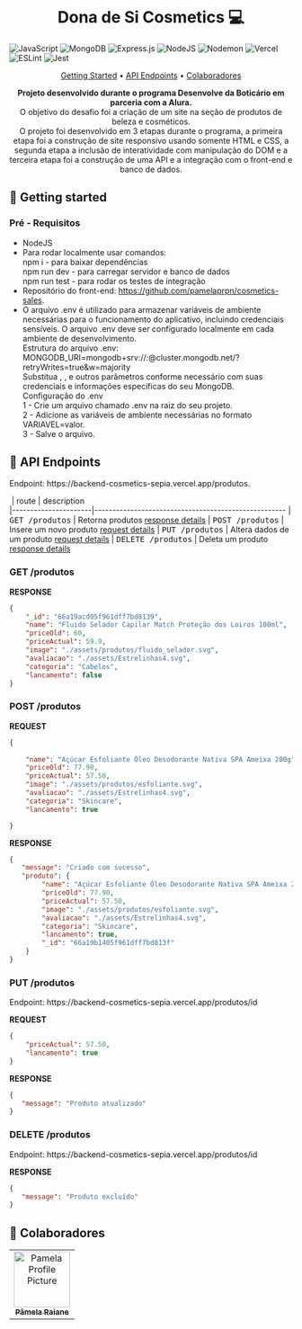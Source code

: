 



<h1 align="center" style="font-weight: bold;">Dona de Si Cosmetics 💻</h1>

![JavaScript](https://img.shields.io/badge/javascript-%23323330.svg?style=for-the-badge&logo=javascript&logoColor=%23F7DF1E)
![MongoDB](https://img.shields.io/badge/MongoDB-%234ea94b.svg?style=for-the-badge&logo=mongodb&logoColor=white)
![Express.js](https://img.shields.io/badge/express.js-%23404d59.svg?style=for-the-badge&logo=express&logoColor=%2361DAFB)
![NodeJS](https://img.shields.io/badge/node.js-6DA55F?style=for-the-badge&logo=node.js&logoColor=white)
![Nodemon](https://img.shields.io/badge/NODEMON-%23323330.svg?style=for-the-badge&logo=nodemon&logoColor=%BBDEAD)
![Vercel](https://img.shields.io/badge/vercel-%23000000.svg?style=for-the-badge&logo=vercel&logoColor=white)
![ESLint](https://img.shields.io/badge/ESLint-4B3263?style=for-the-badge&logo=eslint&logoColor=white)
![Jest](https://img.shields.io/badge/-jest-%23C21325?style=for-the-badge&logo=jest&logoColor=white)

<p align="center">
 <a href="#started">Getting Started</a> • 
 <a href="#routes">API Endpoints</a> •
 <a href="#colab">Colaboradores</a> 
</p>

<p align="center">
  <b>Projeto desenvolvido durante o programa Desenvolve da Boticário em parceria com a Alura.</b></br>
  O objetivo do desafio foi a criação de um site na seção de produtos de beleza e cosméticos.</br>
  O projeto foi desenvolvido em 3 etapas durante o programa, a primeira etapa foi a construção de site responsivo usando somente HTML e CSS, a segunda etapa a inclusão de interatividade com manipulação do DOM e a terceira etapa foi a construção de uma API e a integração com o front-end e banco de dados. 
</p>

<h2 id="started">🚀 Getting started</h2>


<h3>Pré - Requisitos</h3>

- NodeJS
- Para rodar localmente usar comandos: </br>
    npm i - para baixar dependências </br>
    npm run dev - para carregar servidor e banco de dados </br>
    npm run test - para rodar os testes de integração </br>
- Repositório do front-end: https://github.com/pamelaprpn/cosmetics-sales. </br>
- O arquivo .env é utilizado para armazenar variáveis de ambiente necessárias para o funcionamento do aplicativo, incluindo credenciais sensíveis. O arquivo .env deve ser configurado localmente em cada ambiente de desenvolvimento. </br>
  Estrutura do arquivo .env: MONGODB_URI=mongodb+srv://<user>:<password>@cluster.mongodb.net/<dbname>?retryWrites=true&w=majority </br>
  Substitua <user>, <password>, <dbname> e outros parâmetros conforme necessário com suas credenciais e informações específicas do seu MongoDB. </br>
  Configuração do .env </br>
    1 - Crie um arquivo chamado .env na raiz do seu projeto. </br>
    2 - Adicione as variáveis de ambiente necessárias no formato VARIAVEL=valor. </br>
    3 - Salve o arquivo.


<h2 id="routes">📍 API Endpoints</h2>

<p>Endpoint: https://backend-cosmetics-sepia.vercel.app/produtos.</p>

​
| route               | description                                          
|----------------------|-----------------------------------------------------
| <kbd>GET /produtos</kbd>     | Retorna produtos [response details](#get-auth-detail)
| <kbd>POST /produtos</kbd>     | Insere um novo produto [request details](#post-auth-detail)
| <kbd>PUT /produtos</kbd>     | Altera dados de um produto [request details](#put-auth-detail)
| <kbd>DELETE /produtos</kbd>     | Deleta um produto [response details](#delete-auth-detail)

<h3 id="get-auth-detail">GET /produtos</h3>

**RESPONSE**
```json
{
    "_id": "66a19acd05f961dff7bd8139",
    "name": "Fluido Selador Capilar Match Proteção dos Loiros 100ml",
    "priceOld": 60,
    "priceActual": 59.9,
    "image": "./assets/produtos/fluido_selador.svg",
    "avaliacao": "./assets/Estrelinhas4.svg",
    "categoria": "Cabelos",
    "lancamento": false
}
```

<h3 id="post-auth-detail">POST /produtos</h3>


**REQUEST**
```json
{
  
    "name": "Açúcar Esfoliante Óleo Desodorante Nativa SPA Ameixa 200g",
    "priceOld": 77.90,
    "priceActual": 57.50,
    "image": "./assets/produtos/esfoliante.svg",
    "avaliacao": "./assets/Estrelinhas4.svg",
    "categoria": "Skincare",
    "lancamento": true

}
```

**RESPONSE**
```json
{
   "message": "Criado com sucesso",
   "produto": {
        "name": "Açúcar Esfoliante Óleo Desodorante Nativa SPA Ameixa 200g",
        "priceOld": 77.90,
        "priceActual": 57.50,
        "image": "./assets/produtos/esfoliante.svg",
        "avaliacao": "./assets/Estrelinhas4.svg",
        "categoria": "Skincare",
        "lancamento": true,
        "_id": "66a19b1405f961dff7bd813f"
    }
}
```

<h3 id="put-auth-detail">PUT /produtos</h3>

<p>Endpoint: https://backend-cosmetics-sepia.vercel.app/produtos/id</p>

**REQUEST**
```json
{      
    "priceActual": 57.50,
    "lancamento": true
}
```

**RESPONSE**
```json
{
   "message": "Produto atualizado"
}
```

<h3 id="delete-auth-detail">DELETE /produtos</h3>

<p>Endpoint: https://backend-cosmetics-sepia.vercel.app/produtos/id</p>


**RESPONSE**
```json
{
   "message": "Produto excluído"
}
```

<h2 id="colab">🤝 Colaboradores</h2>

<table>
    <tr>
        <td align="center">
        <a href="#">
            <img src="https://avatars.githubusercontent.com/u/41830544?v=4" width="100px;" alt="Pamela Profile Picture"/><br>
            <sub>
            <b>Pâmela Raiane</b>
            </sub>
        </a>
        </td>
    </tr>
</table>
